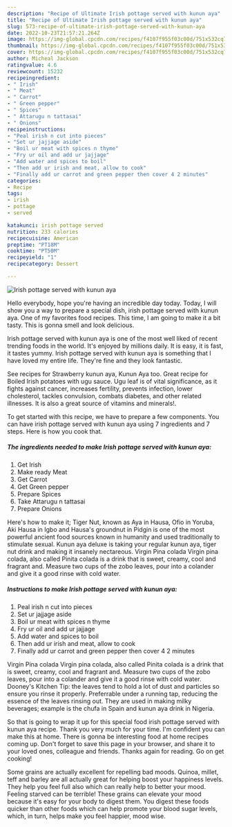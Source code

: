 ```yaml
---
description: "Recipe of Ultimate Irish pottage served with kunun aya"
title: "Recipe of Ultimate Irish pottage served with kunun aya"
slug: 573-recipe-of-ultimate-irish-pottage-served-with-kunun-aya
date: 2022-10-23T21:57:21.264Z
image: https://img-global.cpcdn.com/recipes/f4107f955f03c00d/751x532cq70/irish-pottage-served-with-kunun-aya-recipe-main-photo.jpg
thumbnail: https://img-global.cpcdn.com/recipes/f4107f955f03c00d/751x532cq70/irish-pottage-served-with-kunun-aya-recipe-main-photo.jpg
cover: https://img-global.cpcdn.com/recipes/f4107f955f03c00d/751x532cq70/irish-pottage-served-with-kunun-aya-recipe-main-photo.jpg
author: Micheal Jackson
ratingvalue: 4.6
reviewcount: 15232
recipeingredient:
- " Irish"
- " Meat"
- " Carrot"
- " Green pepper"
- " Spices"
- " Attarugu n tattasai"
- " Onions"
recipeinstructions:
- "Peal irish n cut into pieces"
- "Set ur jajjage aside"
- "Boil ur meat with spices n thyme"
- "Fry ur oil and add ur jajjage"
- "Add water and spices to boil"
- "Then add ur irish and meat, allow to cook"
- "Finally add ur carrot and green pepper then cover 4 2 minutes"
categories:
- Recipe
tags:
- irish
- pottage
- served

katakunci: irish pottage served 
nutrition: 233 calories
recipecuisine: American
preptime: "PT18M"
cooktime: "PT50M"
recipeyield: "1"
recipecategory: Dessert

---
```



![Irish pottage served with kunun aya](https://img-global.cpcdn.com/recipes/f4107f955f03c00d/751x532cq70/irish-pottage-served-with-kunun-aya-recipe-main-photo.jpg)

Hello everybody, hope you're having an incredible day today. Today, I will show you a way to prepare a special dish, irish pottage served with kunun aya. One of my favorites food recipes. This time, I am going to make it a bit tasty. This is gonna smell and look delicious.

Irish pottage served with kunun aya is one of the most well liked of recent trending foods in the world. It's enjoyed by millions daily. It is easy, it is fast, it tastes yummy. Irish pottage served with kunun aya is something that I have loved my entire life. They're fine and they look fantastic.

See recipes for Strawberry kunun aya, Kunun Aya too. Great recipe for Boiled Irish potatoes with ugu sauce. Ugu leaf is of vital significance, as it fights against cancer, increases fertility, prevents infection, lower cholesterol, tackles convulsion, combats diabetes, and other related illnesses. It is also a great source of vitamins and minerals!.


To get started with this recipe, we have to prepare a few components. You can have irish pottage served with kunun aya using 7 ingredients and 7 steps. Here is how you cook that.

<!--inarticleads1-->

##### The ingredients needed to make Irish pottage served with kunun aya:

1. Get  Irish
1. Make ready  Meat
1. Get  Carrot
1. Get  Green pepper
1. Prepare  Spices
1. Take  Attarugu n tattasai
1. Prepare  Onions


Here&#39;s how to make it; Tiger Nut, known as Aya in Hausa, Ofio in Yoruba, Aki Hausa in Igbo and Hausa&#39;s groundnut in Pidgin is one of the most powerful ancient food sources known in humanity and used traditionally to stimulate sexual. Kunun aya deluxe is taking your regular kunun aya, tiger nut drink and making it insanely nectareous. Virgin Pina colada Virgin pina colada, also called Pinita colada is a drink that is sweet, creamy, cool and fragrant and. Measure two cups of the zobo leaves, pour into a colander and give it a good rinse with cold water. 

<!--inarticleads2-->

##### Instructions to make Irish pottage served with kunun aya:

1. Peal irish n cut into pieces
1. Set ur jajjage aside
1. Boil ur meat with spices n thyme
1. Fry ur oil and add ur jajjage
1. Add water and spices to boil
1. Then add ur irish and meat, allow to cook
1. Finally add ur carrot and green pepper then cover 4 2 minutes


Virgin Pina colada Virgin pina colada, also called Pinita colada is a drink that is sweet, creamy, cool and fragrant and. Measure two cups of the zobo leaves, pour into a colander and give it a good rinse with cold water. Dooney&#39;s Kitchen Tip: the leaves tend to hold a lot of dust and particles so ensure you rinse it properly. Preferrable under a running tap, reducing the essence of the leaves rinsing out. They are used in making milky beverages; example is the chufa in Spain and kunun aya drink in Nigeria. 

So that is going to wrap it up for this special food irish pottage served with kunun aya recipe. Thank you very much for your time. I'm confident you can make this at home. There is gonna be interesting food at home recipes coming up. Don't forget to save this page in your browser, and share it to your loved ones, colleague and friends. Thanks again for reading. Go on get cooking!

Some grains are actually excellent for repelling bad moods. Quinoa, millet, teff and barley are all actually great for helping boost your happiness levels. They help you feel full also which can really help to better your mood. Feeling starved can be terrible! These grains can elevate your mood because it's easy for your body to digest them. You digest these foods quicker than other foods which can help promote your blood sugar levels, which, in turn, helps make you feel happier, mood wise.
